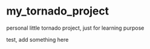 # my_tornado_project
personal little tornado project, just for learning purpose

test, add something here
